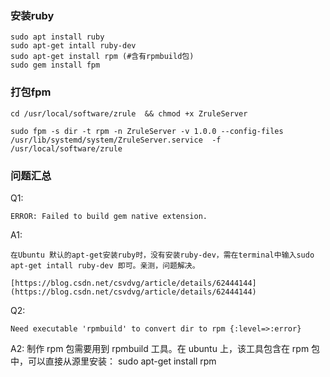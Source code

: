 ### 安装ruby

	sudo apt install ruby
	sudo apt-get intall ruby-dev
	sudo apt-get install rpm (#含有rpmbuild包)
	sudo gem install fpm
	


### 打包fpm

	cd /usr/local/software/zrule  && chmod +x ZruleServer

	sudo fpm -s dir -t rpm -n ZruleServer -v 1.0.0 --config-files  /usr/lib/systemd/system/ZruleServer.service  -f /usr/local/software/zrule

### 问题汇总

Q1:

	ERROR: Failed to build gem native extension.

A1:

	在Ubuntu 默认的apt-get安装ruby时，没有安装ruby-dev，需在terminal中输入sudo apt-get intall ruby-dev 即可。亲测，问题解决。

	[https://blog.csdn.net/csvdvg/article/details/62444144](https://blog.csdn.net/csvdvg/article/details/62444144)


Q2:

	Need executable 'rpmbuild' to convert dir to rpm {:level=>:error}

A2:
	制作 rpm 包需要用到 rpmbuild 工具。在 ubuntu 上，该工具包含在 rpm 包中，可以直接从源里安装：
	sudo apt-get install rpm
	